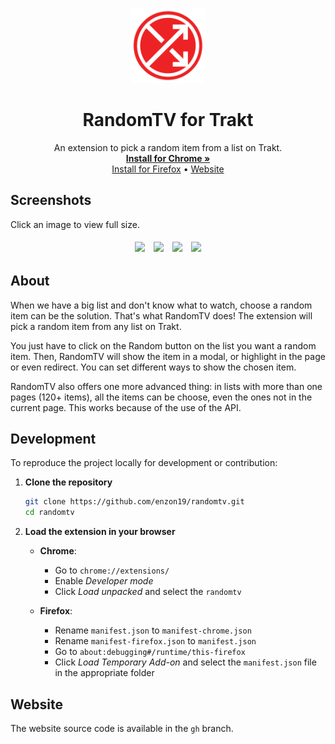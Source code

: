 <p align="center">
  <img src="./assets/logo.png" alt="RandomTV Logo" height="120px" />
  <h1 align="center">
    RandomTV for Trakt
  </h1>

  <p align="center">
    An extension to pick a random item from a list on Trakt.
    <br />
    <a href="https://chromewebstore.google.com/detail/randomtv-for-trakt/pfpgceagljbjijjfbhafopadmhdifoaa"><strong>Install for Chrome »</strong></a>
    <br />
    <a href="https://addons.mozilla.org/en-US/firefox/addon/randomtv-for-trakt/">Install for Firefox</a> • <a href="https://randomtv.enzon19.com">Website</a>
  </p>

</p>

## Screenshots

Click an image to view full size.

<div align="center">
  <img src="https://github.com/user-attachments/assets/a10752d9-feb3-4375-b004-8ef108b4a6b8" height="220" style="vertical-align: middle; margin: 5px;" />
  <img src="https://github.com/user-attachments/assets/bf590f35-dfdd-4fda-aade-46df58277013" height="220" style="vertical-align: middle; margin: 5px;" />
  <img src="https://github.com/user-attachments/assets/0ccbc739-5cf7-4e43-a53b-d7ad77f2e82c" height="220" style="vertical-align: middle; margin: 5px;" />
  <img src="https://github.com/user-attachments/assets/747aedda-61a4-4dd1-898b-0bd5238f2e43" height="220" style="vertical-align: middle; margin: 5px;" />
</div>

## About

When we have a big list and don't know what to watch, choose a random item can be the solution. That's what RandomTV does! The extension will pick a random item from any list on Trakt.

You just have to click on the Random button on the list you want a random item. Then, RandomTV will show the item in a modal, or highlight in the page or even redirect. You can set different ways to show the chosen item.

RandomTV also offers one more advanced thing: in lists with more than one pages (120+ items), all the items can be choose, even the ones not in the current page. This works because of the use of the API.

## Development
To reproduce the project locally for development or contribution:

1. **Clone the repository**
   ```bash
   git clone https://github.com/enzon19/randomtv.git
   cd randomtv
   ```

2. **Load the extension in your browser**

   - **Chrome**:  
     - Go to `chrome://extensions/`  
     - Enable *Developer mode*  
     - Click *Load unpacked* and select the `randomtv`

   - **Firefox**:  
     - Rename `manifest.json` to `manifest-chrome.json`
     - Rename `manifest-firefox.json` to `manifest.json`
     - Go to `about:debugging#/runtime/this-firefox`  
     - Click *Load Temporary Add-on* and select the `manifest.json` file in the appropriate folder

## Website

The website source code is available in the `gh` branch.
